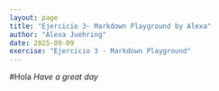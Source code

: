 ```yaml
---
layout: page
title: "Ejercicio 3- Markdown Playground by Alexa"
author: "Alexa Juehring"
date: 2025-09-09
exercise: "Ejercicio 3 - Markdown Playground"
---
```



#Hola
*Have a great day*
